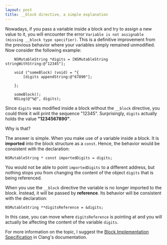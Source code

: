 ```yaml
---
layout: post
title: __block directive, a simple explanation 
---
```


Nowadays, if you pass a variable inside a block and try to assign a new value to it, you will encounter the error ```Variable is not assignable (missing __block type specifier)```. This is a definitive improvement from the previous behavior where your variables simply remained unmodified.  
Now consider the following example:

```
    NSMutableString *digits = [NSMutableString stringWithString:@"12345"];
    
    void (^someBlock) (void) = ^{
        [digits appendString:@"67890"];
    
    };
    
    someBlock();
    NSLog(@"%@", digits);
```
Since ```digits``` was modified inside a block without the ```__block``` directive, you could think it will print the sequence "12345". 
Surprisingly,  ```digits``` actually holds the value **"1234567890"**. 

Why is that? 

The answer is simple. When you make use of a variable inside a block. It is **imported** into the block structure as a ```const```. Hence, the behavior would be consistent with the declaration:

```
NSMutableString * const importedDigits = digits;
```

You would not be able to point ```importedDigits``` to a different address, but nothing stops you from changing the content of the object ```digits``` that is being referenced.  

When you use the ```__block``` directive the variable is no longer imported to the block. Instead, it will be passed by **reference**. Its behavior will be consistent with the declaration: 

```
NSMutableString **digitsReference = &digits;
```

In this case, you can move where ```digitsReference``` is pointing at and you will actually be affecting the content of the variable ```digits```.


For more information on the topic,  I suggest the [Block Implementation Specification](http://clang.llvm.org/docs/Block-ABI-Apple.html) in Clang's documentation.